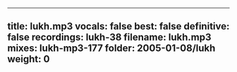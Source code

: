 
---
title: lukh.mp3
vocals: false
best: false
definitive: false
recordings: lukh-38
filename: lukh.mp3
mixes: lukh-mp3-177
folder: 2005-01-08/lukh
weight: 0
---
